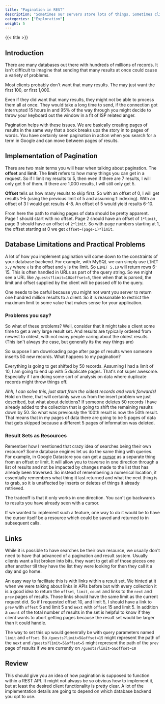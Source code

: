 ```yaml
---
title: "Pagination in REST"
description: "Sometimes our servers store lots of things. Sometimes clients can't handle that many things. Pagination solve all our problems. Almost."
categories: ["Exploration"]
weight: 5
---
```


{{< title >}}
## Introduction
<!--- Introduce the content of this exploration -->
There are many databases out there with hundreds of millions of records. It isn't difficult to imagine that sending that many results at once could cause a variety of problems.

Most clients probably don't want that many results. The may just want the first 100, or first 1,000.

Even if they did want that many results, they might not be able to process them all at once. They would take a long time to send, if the connection got interrupted 15 hours in and 95% of the way through you might decide to throw your keyboard out the window in a fit of ISP related anger.

Pagination helps with these issues. We are basically creating pages of results in the same way that a book breaks ups the story in to pages of words. You have certainly seen pagination in action when you search for a term in Google and can move between pages of results.

## Implementation of Pagination
There are two main terms you will hear when talking about pagination. The **offset** and **limit**. The **limit** refers to how many things you can get in a request. So if I limit my results to 5, then even if there are 7 results, I will only get 5 of them. If there are 1,000 results, I will still only get 5.

**Offset** tells us how many results to skip first. So with an offset of 0, I will get results 1-5 (using the previous limit of 5 and assuming 1 indexing). With an offset of 3 I would get results 4-8. An offset of 5 would yield results 6-10.

From here the path to making pages of data should be pretty apparent. Page 1 should start with no offset. Page 2 should have an offset of `1*limit`, page 3 should have an offset of `2*limit`. So with page numbers starting at 1, the offset starting at 0 we get `offset=(page-1)*limit`.

## Database Limitations and Practical Problems
A lot of how you implement pagination will come down to the constraints of your database backend. For example, with MySQL we can simply use `LIMIT x,y` where `x` is the offset and `y` is the limit. So `LIMIT 5,10` will return rows 6-15. This is often handled in URLs as part of the query string. So we might see a URL like `/guests?limit=10&offset=5`, then when that is parsed, the limit and offset supplied by the client will be passed off to the query.

One needs to be carful because you might not want you server to return one hundred million results to a client. So it is reasonable to restrict the maximum limit to some value that makes sense for your application.

### Problems you say?
So what of these problems? Well, consider that it might take a client some time to get a very large result set. And results are typically ordered from newest to oldest, with not many people caring about the oldest results. (This isn't always the case, but generally its the way things are)

So suppose I am downloading page after page of results when someone inserts 50 new records. What happens to my pagination?

Everything is going to get shifted by 50 records. Assuming I had a limit of 10, I am going to end up with 5 duplicate pages. That's not super awesome. Especially if I am doing some sort of analysis on data where duplicate records might throw things off.

*Ahh, I can solve this, just start from the oldest records and work forwards!* Hold on there, that will certainly save us from the insert problem we just described, but what about deletions? If someone deletes 50 records I have already added to the collection that is going to shift the remaining results down by 50. So what was previously the 100th result is now the 50th result. That means that in my pages of data there are going to be 5 pages of data that gets skipped because a different 5 pages of information was deleted.

### Result Sets as Resources
Remember how I mentioned that crazy idea of searches being their own resource? Some database engines let us do the same thing with queries. For example, in Google Datastore you can get a [cursor](https://cloud.google.com/datastore/docs/concepts/queries#cursors_limits_and_offsets) as a separate thing from an offset or limit. It will allow you to traverse in one direction through a list of results and not be impacted by changes made to the list that has already been traversed. So instead of remembering a numerical location, it essentially remembers what thing it last returned and what the next thing is to grab, so it is unaffected by inserts or deletes of things it already retrieved.

The tradeoff is that it only works in one direction. You can't go backwards to results you have already seen with a cursor.

If we wanted to implement such a feature, one way to do it would be to have the cursor itself be a resource which could be saved and returned to in subsequent calls.

## Links
While it is possible to have searches be their own resource, we usually don't need to have that advanced of a pagination and result system. Usually clients want a list broken into bits, they want to get all of those pieces one after another till they have the list they were looking for then they call it a day and go home.

An easy way to facilitate this is with links within a result set. We hinted at it when we were talking about links in APIs before but with every collection it is a good idea to return the `offset`, `limit`, `count` and links to the `next` and `prev` pages of results. Those links should have the same limit as the current request did. So if I requested offset 10, and limit 5, I should have a link to `prev` with `offest` 5 and limit 5 and `next` with `offset` 15 and limit 5. In addition a `count` of the total number of results in the set is helpful to know if they client wants to abort getting pages because the result set would be larger than it could handle.

The way to set this up would genenrally be with query parameters named `limit` and `offset`. So `/guests?limit=5&offset=15` might represent the path of the `next` and `/guests?limit=5&offset=5` might represent the path of the `prev` page of results if we are currently on `/guests?limit=5&offset=10`

## Review
This should give you an idea of how pagination is supposed to function within a REST API. It might not always be so obvious how to implement it, but at least the desired client functionality is pretty clear. A lot of the implementation details are going to depend on which database backend you opt to use.
